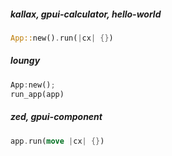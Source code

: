 
##### kallax, gpui-calculator, hello-world

```rust
App::new().run(|cx| {})
```

##### loungy

```rust
App:new();
run_app(app)
```

##### zed, gpui-component

```rust
app.run(move |cx| {})
```
